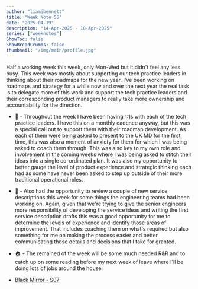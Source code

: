 ```yaml
---
author: "liamjbennett"
title: "Week Note 55"
date: "2025-04-19"
description: "14-Apr-2025 - 18-Apr-2025"
series: ["weeknotes"]
ShowToc: false
ShowBreadCrumbs: false
thumbnail: "/img/main/profile.jpg"
---
```


Half a working week this week, only Mon-Wed but it didn't feel any less busy. This week was mostly about supporting our tech practice leaders in thinking about their roadmaps for the new year. I've been working on roadmaps and strategy for a while now and over the next year the real task is to delegate more of this work and support the tech practice leaders and their corresponding product managers to really take more ownership and accountability for the direction.

* 👥 - Throughout the week I have been having 1:1s with each of the tech practice leaders. I have this on a monthly cadence anyway, but this was a special call out to support them with their roadmap development. As each of them were being asked to present to the UK MD for the first time, this was also a moment of anxiety for them for which I was being asked to coach them through. This was also key to my own role and involvement in the coming weeks where I was being asked to stitch their ideas into a single co-ordinated plan. It was also my opportunity to better gauge the level of product experience and strategic thinking each had as some have never been asked to step up outside of their more traditional operational roles.

* 📃 - Also had the opportunity to review a couple of new service descriptions this week for some things the engineering teams had been working on. Again, given that we're trying to give the senior engineers more responsibility of developing the service ideas and writing the first service description drafts this was a good opportunity for me to determine the levels of experience and identify those areas of improvement. That includes coaching them on what's required but also something for me on making the process easier and better communicating those details and decisions that I take for granted.

* 🏠 - The remained of the week will be some much needed R&R and to catch up on some reading before my next week of leave where I'll be doing lots of jobs around the house.

* [Black Mirror - S07](https://www.imdb.com/title/tt2085059/)